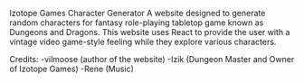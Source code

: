 Izotope Games Character Generator
      A website designed to generate random characters for fantasy role-playing tabletop game known as Dungeons and Dragons.
      This website uses React to provide the user with a vintage video game-style feeling while they explore various characters.

Credits:
    -vilmoose (author of the website)
    -Izik (Dungeon Master and Owner of Izotope Games)
    -Rene (Music)

